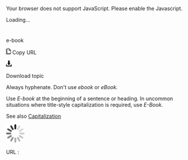 Your browser does not support JavaScript. Please enable the Javascript.

Loading...

# 

e-book

![Copy URL](e-book_files/Copy.png)
Copy URL

![Download](e-book_files/Download.png)

Download topic

Always hyphenate. Don't use *ebook* or *eBook.*

Use *E-book* at the beginning of a sentence or heading. In uncommon situations where title-style capitalization is required, use *E-Book*.

See also [Capitalization](https://worldready.cloudapp.net/Styleguide/Read?id=2700&topicid=33685)

![In progress](e-book_files/activity-large.gif)

URL :
